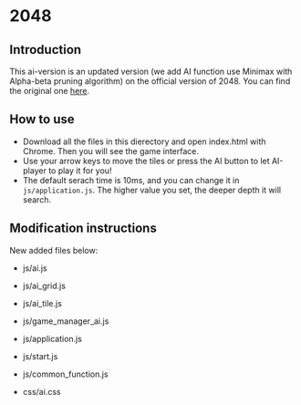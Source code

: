# 2048

## Introduction 
This ai-version is an updated version (we add AI function use Minimax with Alpha-beta pruning algorithm) on the official version of 2048. You can find the original one [here](https://github.com/gabrielecirulli/2048?fbclid=IwAR08tJg7dZhlLuL7aBq7MAKkJjckZx6I8RrxIMcj_MUNXvahZHECxVPTWpk). 

## How to use
- Download all the files in this dierectory and open index.html with Chrome. Then you will see the game interface.
- Use your arrow keys to move the tiles or press the AI button to let AI-player to play it for you!
- The default serach time is 10ms, and you can change it in `js/application.js`. The higher value you set, the deeper depth it will search.

## Modification instructions
New added files below: 

- js/ai.js
- js/ai_grid.js
- js/ai_tile.js
- js/game_manager_ai.js
- js/application.js
- js/start.js
- js/common_function.js

- css/ai.css


